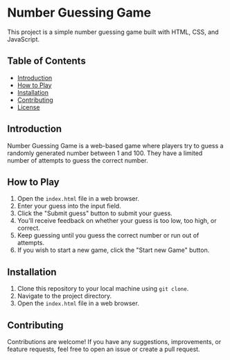 # Number Guessing Game

This project is a simple number guessing game built with HTML, CSS, and JavaScript.

## Table of Contents
- [Introduction](#introduction)
- [How to Play](#how-to-play)
- [Installation](#installation)
- [Contributing](#contributing)
- [License](#license)

## Introduction
Number Guessing Game is a web-based game where players try to guess a randomly generated number between 1 and 100. They have a limited number of attempts to guess the correct number.

## How to Play
1. Open the `index.html` file in a web browser.
2. Enter your guess into the input field.
3. Click the "Submit guess" button to submit your guess.
4. You'll receive feedback on whether your guess is too low, too high, or correct.
5. Keep guessing until you guess the correct number or run out of attempts.
6. If you wish to start a new game, click the "Start new Game" button.

## Installation
1. Clone this repository to your local machine using `git clone`.
2. Navigate to the project directory.
3. Open the `index.html` file in a web browser.

## Contributing
Contributions are welcome! If you have any suggestions, improvements, or feature requests, feel free to open an issue or create a pull request.
